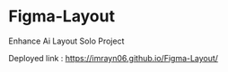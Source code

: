 # Figma-Layout
Enhance Ai Layout Solo Project


Deployed link :   https://imrayn06.github.io/Figma-Layout/
